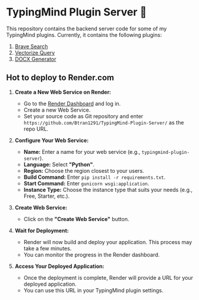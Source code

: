 # TypingMind Plugin Server 🚀

This repository contains the backend server code for some of my TypingMind plugins. Currently, it contains the following plugins:
1. [Brave Search](https://cloud.typingmind.com/plugins/p-01JJCGC81N52X6W2RTQ6A46R1Z)
2. [Vectorize Query](https://cloud.typingmind.com/plugins/p-01JJCGNM7F44Z2ZHV0J6A7M13T)
3. [DOCX Generator](https://cloud.typingmind.com/plugins/p-01JJCGQ73XE44DEVE3K2TMKBFZ)

## Hot to deploy to Render.com

1.  **Create a New Web Service on Render:**
    *   Go to the [Render Dashboard](https://dashboard.render.com/) and log in.
    *   Create a new Web Service.
    *   Set your source code as Git repository and enter `https://github.com/Btran1291/TypingMind-Plugin-Server/` as the repo URL.

2.  **Configure Your Web Service:**
    *   **Name:** Enter a name for your web service (e.g., `typingmind-plugin-server`).
    *   **Language:** Select **"Python"**.
    *   **Region:** Choose the region closest to your users.
    *   **Build Command:** Enter `pip install -r requirements.txt`.
    *   **Start Command:** Enter `gunicorn wsgi:application`.
    *   **Instance Type:** Choose the instance type that suits your needs (e.g., Free, Starter, etc.).

3.  **Create Web Service:**
    *   Click on the **"Create Web Service"** button.

4.  **Wait for Deployment:**
    *   Render will now build and deploy your application. This process may take a few minutes.
    *   You can monitor the progress in the Render dashboard.

5.  **Access Your Deployed Application:**
    *   Once the deployment is complete, Render will provide a URL for your deployed application.
    *   You can use this URL in your TypingMind plugin settings.
